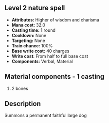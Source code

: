 ## Level 2 nature spell
- **Attributes:** Higher of wisdom and charisma
- **Mana cost:** 32.0
- **Casting time:** 1 round
- **Cooldown:** None
- **Targeting:** None
- **Train chance:** 100%
- **Base write cost:** 40 charges
- **Write cost:** From half to full base cost
- **Components:** Verbal, Material
## Material components - 1 casting
1. 2 bones
## Description
Summons a permanent faithful large dog
